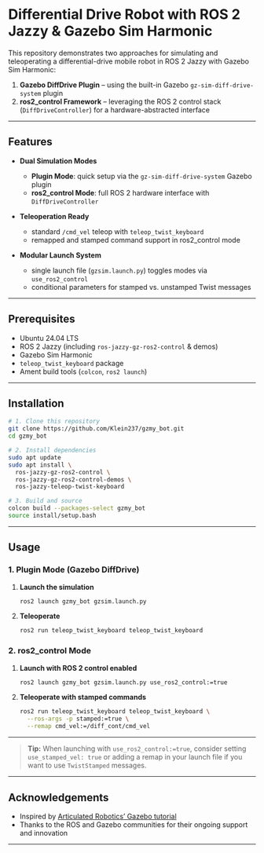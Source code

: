 # Differential Drive Robot with ROS 2 Jazzy & Gazebo Sim Harmonic

This repository demonstrates two approaches for simulating and teleoperating a differential-drive mobile robot in ROS 2 Jazzy with Gazebo Sim Harmonic:

1. **Gazebo DiffDrive Plugin** – using the built-in Gazebo `gz-sim-diff-drive-system` plugin
2. **ros2\_control Framework** – leveraging the ROS 2 control stack (`DiffDriveController`) for a hardware-abstracted interface

---

## Features

* **Dual Simulation Modes**

  * **Plugin Mode**: quick setup via the `gz-sim-diff-drive-system` Gazebo plugin
  * **ros2\_control Mode**: full ROS 2 hardware interface with `DiffDriveController`
* **Teleoperation Ready**

  * standard `/cmd_vel` teleop with `teleop_twist_keyboard`
  * remapped and stamped command support in ros2\_control mode
* **Modular Launch System**

  * single launch file (`gzsim.launch.py`) toggles modes via `use_ros2_control`
  * conditional parameters for stamped vs. unstamped Twist messages

---

## Prerequisites

* Ubuntu 24.04 LTS
* ROS 2 Jazzy (including `ros-jazzy-gz-ros2-control` & demos)
* Gazebo Sim Harmonic
* `teleop_twist_keyboard` package
* Ament build tools (`colcon`, `ros2 launch`)

---

## Installation

```bash
# 1. Clone this repository
git clone https://github.com/Klein237/gzmy_bot.git
cd gzmy_bot

# 2. Install dependencies
sudo apt update
sudo apt install \
  ros-jazzy-gz-ros2-control \
  ros-jazzy-gz-ros2-control-demos \
  ros-jazzy-teleop-twist-keyboard

# 3. Build and source
colcon build --packages-select gzmy_bot
source install/setup.bash
```

---

## Usage

### 1. Plugin Mode (Gazebo DiffDrive)

1. **Launch the simulation**

   ```bash
   ros2 launch gzmy_bot gzsim.launch.py
   ```
2. **Teleoperate**

   ```bash
   ros2 run teleop_twist_keyboard teleop_twist_keyboard
   ```

### 2. ros2\_control Mode

1. **Launch with ROS 2 control enabled**

   ```bash
   ros2 launch gzmy_bot gzsim.launch.py use_ros2_control:=true
   ```
2. **Teleoperate with stamped commands**

   ```bash
   ros2 run teleop_twist_keyboard teleop_twist_keyboard \
     --ros-args -p stamped:=true \
     --remap cmd_vel:=/diff_cont/cmd_vel
   ```

---

> **Tip:** When launching with `use_ros2_control:=true`, consider setting `use_stamped_vel: true`
> or adding a remap in your launch file if you want to use `TwistStamped` messages.

---

## Acknowledgements

* Inspired by [Articulated Robotics’ Gazebo tutorial](https://youtu.be/fH4gkIFZ6W8?si=HUpXoAhIaewlbRPj)
* Thanks to the ROS and Gazebo communities for their ongoing support and innovation

---


